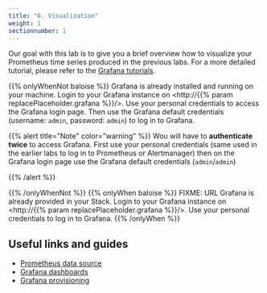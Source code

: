 ```yaml
---
title: "6. Visualization"
weight: 1
sectionnumber: 1
---
```


Our goal with this lab is to give you a brief overview how to visualize your Prometheus time series produced in the previous labs.
For a more detailed tutorial, please refer to the [Grafana tutorials](https://grafana.com/tutorials/).

{{% onlyWhenNot baloise %}}
Grafana is already installed and running on your machine. Login to your Grafana instance on <http://{{% param replacePlaceholder.grafana %}}/>. Use your personal credentials to access the Grafana login page. Then use the Grafana default credentials (username: `admin`, password: `admin`) to log in to Grafana.

{{% alert title="Note" color="warning" %}}
Wou will have to **authenticate twice** to access Grafana. First use your personal credentials (same used in the earlier labs to log in to Prometheus or Alertmanager) then on the Grafana login page use the Grafana default credentials (`admin`/`admin`)

{{% /alert %}}

{{% /onlyWhenNot %}}
{{% onlyWhen baloise %}}
FIXME: URL
Grafana is already provided in your Stack. Login to your Grafana instance on <http://{{% param replacePlaceholder.grafana %}}/>. Use your personal credentials to log in to Grafana.
{{% /onlyWhen %}}

## Useful links and guides

* [Prometheus data source](https://grafana.com/docs/grafana/latest/datasources/prometheus/)
* [Grafana dashboards](https://grafana.com/docs/grafana/latest/best-practices/best-practices-for-creating-dashboards/)
* [Grafana provisioning](https://grafana.com/docs/grafana/latest/administration/provisioning/)
